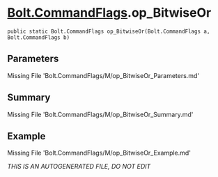 # [Bolt.CommandFlags](Types/Bolt.CommandFlags.md).op_BitwiseOr
`public static Bolt.CommandFlags op_BitwiseOr(Bolt.CommandFlags a, Bolt.CommandFlags b)`
## Parameters
Missing File 'Bolt.CommandFlags/M/op_BitwiseOr_Parameters.md'
## Summary
Missing File 'Bolt.CommandFlags/M/op_BitwiseOr_Summary.md'
## Example
Missing File 'Bolt.CommandFlags/M/op_BitwiseOr_Example.md'

*THIS IS AN AUTOGENERATED FILE, DO NOT EDIT*
